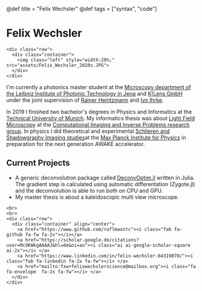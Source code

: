 @def title = "Felix Wechsler"
@def tags = ["syntax", "code"]

# Felix Wechsler 


<!-- raw html to allow a responsive row  -->
~~~
<div class="row">
  <div class="container">
    <img class="left" style="width:20%;" src="assets/Felix_Wechsler_2020s.JPG">
  </div>
</div>
~~~


I'm currently a photonics master student at the [Microscopy department of the Leibniz Institute of Photonic Technology in Jena](https://nanoimaging.de) and [K|Lens GmbH](https://www.k-lens.de/) under the joint supervision of [Rainer Heintzmann](https://sites.google.com/site/heintzmann/) and [Ivo Ihrke](http://manao.inria.fr/perso/~ihrke/wordpress/).



In 2019 I finished two bachelor's degrees in Physics and Informatics at the [Technical University of Munich](www.tum.de). My informatics thesis was about
[Light Field Microscopy](https://mediatum.ub.tum.de/1543570) at the [Computational Imaging and Inverse Problems research group](https://ciip.in.tum.de/).
In physics I did theoretical and experimental [Schlieren and Shadowgraphy Imaging studies](https://felix.sumpi.org/bachelor_thesis_felix_wechsler_physics.pdf)at the [Max Planck Institute for Physics](https://www.mpp.mpg.de/forschung/neue-technologien/awake-beschleunigung-mit-plasmawellen) in preparation for the next generation AWAKE accelerator.


## Current Projects 
* A generic deconvolution package called [DeconvOptim.jl](https://github.com/roflmaostc/DeconvOptim.jl) written in Julia. The gradient step is calculated using automatic differentation (Zygote.jl) and the deconvolution is able to run both on CPU and GPU.
* My master thesis is about a kaleidoscopic multi view microscope.




~~~
<br>
<br>
<div class="row">
  <div class="container" align="center">
    <a href="https://www.github.com/roflmaostc"><i class="fab fa-github fa-fw fa-2x"></i></a>
    <a href="https://scholar.google.de/citations?user=Mc9KWkgAAAAJ&hl=de&oi=ao"><i class="ai ai-google-scholar-square ai-2x"></i> </a>
    <a href="https://www.linkedin.com/in/felix-wechsler-64319070/"><i class="fab fa-linkedin fa-2x fa-fw"></i> </a>
    <a href="mailto:fxw+felixwechslerscience@mailbox.org"><i class="fa fa-envelope  fa-2x fa-fw"></i> </a>
  </div> 
</div>

~~~
